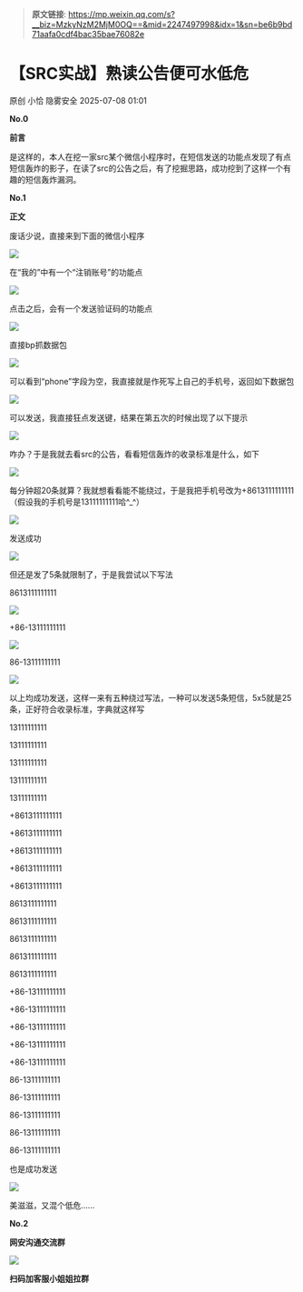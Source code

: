 > **原文链接**: https://mp.weixin.qq.com/s?__biz=MzkyNzM2MjM0OQ==&mid=2247497998&idx=1&sn=be6b9bd71aafa0cdf4bac35bae76082e

#  【SRC实战】熟读公告便可水低危  
原创 小恰  隐雾安全   2025-07-08 01:01  
  
**No.0**  
  
**前言**  
  
  
是这样的，本人在挖一家src某个微信小程序时，在短信发送的功能点发现了有点短信轰炸的影子，在读了src的公告之后，有了挖掘思路，成功挖到了这样一个有趣的短信轰炸漏洞。  
  
**No.1**  
  
**正文**  
  
  
废话少说，直接来到下面的微信小程序  
  
  
![](https://mmbiz.qpic.cn/sz_mmbiz_png/ELQKhUzr34yhFSKEdeaLia7e7fNJnjyibqibG8dDvzB0Qblnl2Hk5DPjj0tIFgxaLVWiciahnr22CFUB1FiaHhJicE0eA/640?wx_fmt=png&from=appmsg "")  
  
  
在“我的”中有一个“注销账号”的功能点  
  
  
![](https://mmbiz.qpic.cn/sz_mmbiz_png/ELQKhUzr34yhFSKEdeaLia7e7fNJnjyibq1WFy7w6M2V2aFzqY7XVREQyAjyrwicWZhtfbInJIufX6jh8F9gZtQNA/640?wx_fmt=png&from=appmsg "")  
  
  
点击之后，会有一个发送验证码的功能点  
  
  
![](https://mmbiz.qpic.cn/sz_mmbiz_png/ELQKhUzr34yhFSKEdeaLia7e7fNJnjyibqnGpgrO2aNyq8Be3jMwc3glCVmSnc6zSplv53VYj9MPthttLibN2j3Jw/640?wx_fmt=png&from=appmsg "")  
  
  
直接bp抓数据包  
  
  
![](https://mmbiz.qpic.cn/sz_mmbiz_png/ELQKhUzr34yhFSKEdeaLia7e7fNJnjyibqIUnAoLqXur2bibFgibJFJZ66nicNQ8HmpWZLQ4PGQ0I4yEbn0dc1gLTAg/640?wx_fmt=png&from=appmsg "")  
  
  
可以看到“phone”字段为空，我直接就是作死写上自己的手机号，返回如下数据包  
  
  
![](https://mmbiz.qpic.cn/sz_mmbiz_png/ELQKhUzr34yhFSKEdeaLia7e7fNJnjyibqfnsZHQyRAWSMrlhPgPal9vpRE3chXQowlslA3Qx5UiaKPFqDPicZdSDQ/640?wx_fmt=png&from=appmsg "")  
  
  
可以发送，我直接狂点发送键，结果在第五次的时候出现了以下提示  
  
  
![](https://mmbiz.qpic.cn/sz_mmbiz_png/ELQKhUzr34yhFSKEdeaLia7e7fNJnjyibqm5uGW1vXUd35V3rjhPQkabrATO5d0V8tHg327hxQNiceOibbAEcWdZDQ/640?wx_fmt=png&from=appmsg "")  
  
  
咋办？于是我就去看src的公告，看看短信轰炸的收录标准是什么，如下  
  
  
![](https://mmbiz.qpic.cn/sz_mmbiz_png/ELQKhUzr34yhFSKEdeaLia7e7fNJnjyibq2b0Cibp7hPfNFZmaic6GuKHa2kND6S2OSrNGmRn3bkC5FZNRIos6m6gg/640?wx_fmt=png&from=appmsg "")  
  
  
每分钟超20条就算？我就想看看能不能绕过，于是我把手机号改为+8613111111111（假设我的手机号是13111111111哈^_^）  
  
  
![](https://mmbiz.qpic.cn/sz_mmbiz_png/ELQKhUzr34yhFSKEdeaLia7e7fNJnjyibq2CG7ejyCTX363ss117iaGqDmGpzj3Yiahb4aCzcNUcGG2Y4tDf5SBtqA/640?wx_fmt=png&from=appmsg "")  
  
  
发送成功  
  
  
![](https://mmbiz.qpic.cn/sz_mmbiz_png/ELQKhUzr34yhFSKEdeaLia7e7fNJnjyibqNCIoUk19WR46SzIMC79oCTnIFbOMY0zoNFVUlYRCnkyl8XygIFufHQ/640?wx_fmt=png&from=appmsg "")  
  
  
但还是发了5条就限制了，于是我尝试以下写法  
  
8613111111111  
  
  
![](https://mmbiz.qpic.cn/sz_mmbiz_png/ELQKhUzr34yhFSKEdeaLia7e7fNJnjyibqwDE3hCjOjoOH4Umr3iceBae4LJdrqeVWawS1ic862RjMvEnkCVmG6AUg/640?wx_fmt=png&from=appmsg "")  
  
  
+86-13111111111  
  
  
![](https://mmbiz.qpic.cn/sz_mmbiz_png/ELQKhUzr34yhFSKEdeaLia7e7fNJnjyibqVv2gC5whKGZq3ZpLw7qrhiaD4rha3w7D7U8mADh4asCjXFbCVZJsE7A/640?wx_fmt=png&from=appmsg "")  
  
  
86-13111111111  
  
  
![](https://mmbiz.qpic.cn/sz_mmbiz_png/ELQKhUzr34yhFSKEdeaLia7e7fNJnjyibqADGtzqpPNDianROZxucHonT3Y3VfcDIljs9LnxxCnGdkeGEs8Smichow/640?wx_fmt=png&from=appmsg "")  
  
  
以上均成功发送，这样一来有五种绕过写法，一种可以发送5条短信，5x5就是25条，正好符合收录标准，字典就这样写  
  
13111111111  
  
13111111111  
  
13111111111  
  
13111111111  
  
13111111111  
  
+8613111111111  
  
+8613111111111  
  
+8613111111111  
  
+8613111111111  
  
+8613111111111  
  
8613111111111  
  
8613111111111  
  
8613111111111  
  
8613111111111  
  
8613111111111  
  
+86-13111111111  
  
+86-13111111111  
  
+86-13111111111  
  
+86-13111111111  
  
+86-13111111111  
  
86-13111111111  
  
86-13111111111  
  
86-13111111111  
  
86-13111111111  
  
86-13111111111  
  
  
也是成功发送  
  
  
![](https://mmbiz.qpic.cn/sz_mmbiz_png/ELQKhUzr34yhFSKEdeaLia7e7fNJnjyibqT06Zt5MS8zaJ5hjvJRHwLl0P0k2YDegoicP1qdVbicWibxiaBsph8Nq3iaw/640?wx_fmt=png&from=appmsg "")  
  
  
美滋滋，又混个低危......  
  
  
**No.2**  
  
**网安沟通交流群**  
  
  
![](https://mmbiz.qpic.cn/sz_mmbiz_jpg/ELQKhUzr34yhFSKEdeaLia7e7fNJnjyibqCMfGuXhgVicEYjCsFzNDf2w4zZoPsBtHA7T60o9NJiaQV6QJERVmLibhg/640?wx_fmt=jpeg&from=appmsg "")  
  
**扫码加客服小姐姐拉群**  
  
  
  
